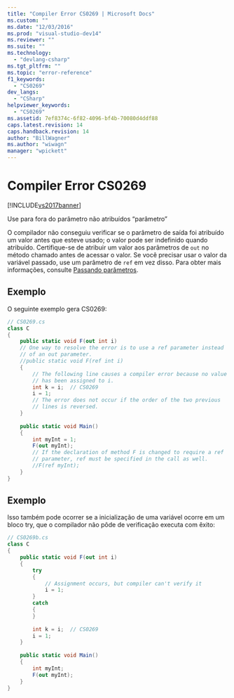 ```yaml
---
title: "Compiler Error CS0269 | Microsoft Docs"
ms.custom: ""
ms.date: "12/03/2016"
ms.prod: "visual-studio-dev14"
ms.reviewer: ""
ms.suite: ""
ms.technology: 
  - "devlang-csharp"
ms.tgt_pltfrm: ""
ms.topic: "error-reference"
f1_keywords: 
  - "CS0269"
dev_langs: 
  - "CSharp"
helpviewer_keywords: 
  - "CS0269"
ms.assetid: 7ef8374c-6f82-4096-bf4b-70080d4ddf88
caps.latest.revision: 14
caps.handback.revision: 14
author: "BillWagner"
ms.author: "wiwagn"
manager: "wpickett"
---
```

# Compiler Error CS0269
[!INCLUDE[vs2017banner](../../../csharp/includes/vs2017banner.md)]

Use para fora do parâmetro não atribuídos “parâmetro”  
  
 O compilador não conseguiu verificar se o parâmetro de saída foi atribuído um valor antes que esteve usado; o valor pode ser indefinido quando atribuído.  Certifique\-se de atribuir um valor aos parâmetros de `out` no método chamado antes de acessar o valor.  Se você precisar usar o valor da variável passado, use um parâmetro de `ref` em vez disso.  Para obter mais informações, consulte [Passando parâmetros](../../../csharp/programming-guide/classes-and-structs/passing-parameters.md).  
  
## Exemplo  
 O seguinte exemplo gera CS0269:  
  
```c#  
// CS0269.cs  
class C  
{  
    public static void F(out int i)  
    // One way to resolve the error is to use a ref parameter instead  
    // of an out parameter.  
    //public static void F(ref int i)  
    {  
        // The following line causes a compiler error because no value  
        // has been assigned to i.  
        int k = i;  // CS0269  
        i = 1;  
        // The error does not occur if the order of the two previous   
        // lines is reversed.  
    }  
  
    public static void Main()  
    {  
        int myInt = 1;  
        F(out myInt);  
        // If the declaration of method F is changed to require a ref  
        // parameter, ref must be specified in the call as well.  
        //F(ref myInt);  
    }  
}  
```  
  
## Exemplo  
 Isso também pode ocorrer se a inicialização de uma variável ocorre em um bloco try, que o compilador não pôde de verificação executa com êxito:  
  
```c#  
// CS0269b.cs  
class C  
{  
    public static void F(out int i)  
    {  
        try  
        {  
            // Assignment occurs, but compiler can't verify it  
            i = 1;  
        }  
        catch  
        {  
        }  
  
        int k = i;  // CS0269  
        i = 1;  
    }  
  
    public static void Main()  
    {  
        int myInt;  
        F(out myInt);  
    }  
}  
```